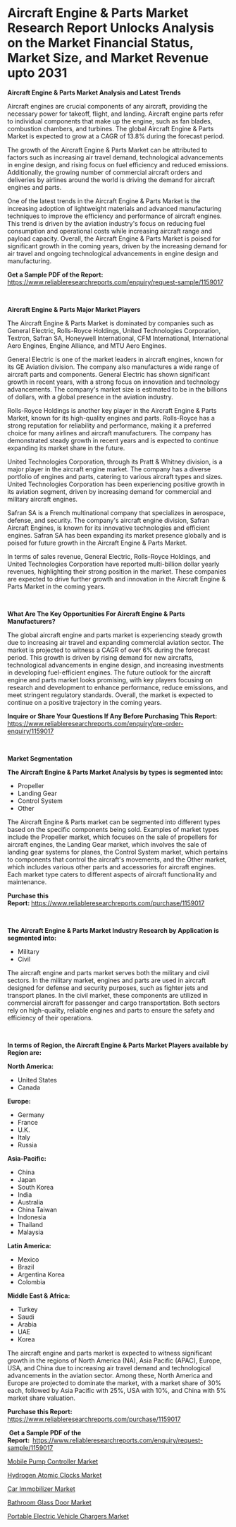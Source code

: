 <p><h1>Aircraft Engine & Parts Market Research Report Unlocks Analysis on the Market Financial Status, Market Size, and Market Revenue upto 2031</h1></p><p><strong>Aircraft Engine & Parts Market Analysis and Latest Trends</strong></p>
<p><p>Aircraft engines are crucial components of any aircraft, providing the necessary power for takeoff, flight, and landing. Aircraft engine parts refer to individual components that make up the engine, such as fan blades, combustion chambers, and turbines. The global Aircraft Engine & Parts Market is expected to grow at a CAGR of 13.8% during the forecast period. </p><p>The growth of the Aircraft Engine & Parts Market can be attributed to factors such as increasing air travel demand, technological advancements in engine design, and rising focus on fuel efficiency and reduced emissions. Additionally, the growing number of commercial aircraft orders and deliveries by airlines around the world is driving the demand for aircraft engines and parts.</p><p>One of the latest trends in the Aircraft Engine & Parts Market is the increasing adoption of lightweight materials and advanced manufacturing techniques to improve the efficiency and performance of aircraft engines. This trend is driven by the aviation industry's focus on reducing fuel consumption and operational costs while increasing aircraft range and payload capacity. Overall, the Aircraft Engine & Parts Market is poised for significant growth in the coming years, driven by the increasing demand for air travel and ongoing technological advancements in engine design and manufacturing.</p></p>
<p><strong>Get a Sample PDF of the Report:&nbsp;</strong> <a href="https://www.reliableresearchreports.com/enquiry/request-sample/1159017">https://www.reliableresearchreports.com/enquiry/request-sample/1159017</a></p>
<p>&nbsp;</p>
<p><strong>Aircraft Engine & Parts Major Market Players</strong></p>
<p><p>The Aircraft Engine & Parts Market is dominated by companies such as General Electric, Rolls-Royce Holdings, United Technologies Corporation, Textron, Safran SA, Honeywell International, CFM International, International Aero Engines, Engine Alliance, and MTU Aero Engines.</p><p>General Electric is one of the market leaders in aircraft engines, known for its GE Aviation division. The company also manufactures a wide range of aircraft parts and components. General Electric has shown significant growth in recent years, with a strong focus on innovation and technology advancements. The company's market size is estimated to be in the billions of dollars, with a global presence in the aviation industry.</p><p>Rolls-Royce Holdings is another key player in the Aircraft Engine & Parts Market, known for its high-quality engines and parts. Rolls-Royce has a strong reputation for reliability and performance, making it a preferred choice for many airlines and aircraft manufacturers. The company has demonstrated steady growth in recent years and is expected to continue expanding its market share in the future.</p><p>United Technologies Corporation, through its Pratt & Whitney division, is a major player in the aircraft engine market. The company has a diverse portfolio of engines and parts, catering to various aircraft types and sizes. United Technologies Corporation has been experiencing positive growth in its aviation segment, driven by increasing demand for commercial and military aircraft engines.</p><p>Safran SA is a French multinational company that specializes in aerospace, defense, and security. The company's aircraft engine division, Safran Aircraft Engines, is known for its innovative technologies and efficient engines. Safran SA has been expanding its market presence globally and is poised for future growth in the Aircraft Engine & Parts Market.</p><p>In terms of sales revenue, General Electric, Rolls-Royce Holdings, and United Technologies Corporation have reported multi-billion dollar yearly revenues, highlighting their strong position in the market. These companies are expected to drive further growth and innovation in the Aircraft Engine & Parts Market in the coming years.</p></p>
<p>&nbsp;</p>
<p><strong>What Are The Key Opportunities For Aircraft Engine & Parts Manufacturers?</strong></p>
<p><p>The global aircraft engine and parts market is experiencing steady growth due to increasing air travel and expanding commercial aviation sector. The market is projected to witness a CAGR of over 6% during the forecast period. This growth is driven by rising demand for new aircrafts, technological advancements in engine design, and increasing investments in developing fuel-efficient engines. The future outlook for the aircraft engine and parts market looks promising, with key players focusing on research and development to enhance performance, reduce emissions, and meet stringent regulatory standards. Overall, the market is expected to continue on a positive trajectory in the coming years.</p></p>
<p><strong>Inquire or Share Your Questions If Any Before Purchasing This Report:</strong> <a href="https://www.reliableresearchreports.com/enquiry/pre-order-enquiry/1159017">https://www.reliableresearchreports.com/enquiry/pre-order-enquiry/1159017</a></p>
<p>&nbsp;</p>
<p><strong>Market Segmentation</strong></p>
<p><strong>The Aircraft Engine & Parts Market Analysis by types is segmented into:</strong></p>
<p><ul><li>Propeller</li><li>Landing Gear</li><li>Control System</li><li>Other</li></ul></p>
<p><p>The Aircraft Engine & Parts market can be segmented into different types based on the specific components being sold. Examples of market types include the Propeller market, which focuses on the sale of propellers for aircraft engines, the Landing Gear market, which involves the sale of landing gear systems for planes, the Control System market, which pertains to components that control the aircraft's movements, and the Other market, which includes various other parts and accessories for aircraft engines. Each market type caters to different aspects of aircraft functionality and maintenance.</p></p>
<p><strong>Purchase this Report:&nbsp;</strong><a href="https://www.reliableresearchreports.com/purchase/1159017">https://www.reliableresearchreports.com/purchase/1159017</a></p>
<p>&nbsp;</p>
<p><strong>The Aircraft Engine & Parts Market Industry Research by Application is segmented into:</strong></p>
<p><ul><li>Military</li><li>Civil</li></ul></p>
<p><p>The aircraft engine and parts market serves both the military and civil sectors. In the military market, engines and parts are used in aircraft designed for defense and security purposes, such as fighter jets and transport planes. In the civil market, these components are utilized in commercial aircraft for passenger and cargo transportation. Both sectors rely on high-quality, reliable engines and parts to ensure the safety and efficiency of their operations.</p></p>
<p>&nbsp;</p>
<p><strong>In terms of Region, the Aircraft Engine & Parts Market Players available by Region are:</strong></p>
<p>
    <p> <strong> North America: </strong>
        <ul>
            <li>United States</li>
            <li>Canada</li>
        </ul>
        </p> 
    <p> <strong> Europe: </strong>
        <ul>
            <li>Germany</li>
            <li>France</li>
            <li>U.K.</li>
            <li>Italy</li>
            <li>Russia</li>
        </ul>
        </p> 
    <p> <strong> Asia-Pacific: </strong>
        <ul>
            <li>China</li>
            <li>Japan</li>
            <li>South Korea</li>
            <li>India</li>
            <li>Australia</li>
            <li>China Taiwan</li>
            <li>Indonesia</li>
            <li>Thailand</li>
            <li>Malaysia</li>
        </ul>
        </p> 
    <p> <strong> Latin America: </strong>
        <ul>
            <li>Mexico</li>
            <li>Brazil</li>
            <li>Argentina Korea</li>
            <li>Colombia</li>
        </ul>
        </p> 
    <p> <strong> Middle East & Africa: </strong>
        <ul>
            <li>Turkey</li>
            <li>Saudi</li>
            <li>Arabia</li>
            <li>UAE</li>
            <li>Korea</li>
        </ul>
    </p>
    </p>
<p><p>The aircraft engine and parts market is expected to witness significant growth in the regions of North America (NA), Asia Pacific (APAC), Europe, USA, and China due to increasing air travel demand and technological advancements in the aviation sector. Among these, North America and Europe are projected to dominate the market, with a market share of 30% each, followed by Asia Pacific with 25%, USA with 10%, and China with 5% market share valuation.</p></p>
<p><strong>Purchase this Report: </strong><a href="https://www.reliableresearchreports.com/purchase/1159017">https://www.reliableresearchreports.com/purchase/1159017</a></p>
<p>&nbsp;<strong>Get a Sample PDF of the Report:&nbsp;&nbsp;</strong><a href="https://www.reliableresearchreports.com/enquiry/request-sample/1159017">https://www.reliableresearchreports.com/enquiry/request-sample/1159017</a></p>
<p><strong></strong></p>
<p><p><a href="https://medium.com/@itzelheller2005/mobile-pump-controller-market-size-reveals-the-best-marketing-channels-in-global-industry-651033515ad1">Mobile Pump Controller Market</a></p><p><a href="https://github.com/maliyahmorrow6654/Market-Research-Report-List-3/blob/main/hydrogen-atomic-clocks-market.md">Hydrogen Atomic Clocks Market</a></p><p><a href="https://issuu.com/reportprime-2/docs/car-immobilizer-market-size-2030.pptx">Car Immobilizer Market</a></p><p><a href="https://medium.com/@itzelheller2005/bathroom-glass-door-market-insights-into-market-cagr-market-trends-and-growth-strategies-2d919f8633d7">Bathroom Glass Door Market</a></p><p><a href="https://issuu.com/reportprime-2/docs/portable-electric-vehicle-chargers-market-size-203">Portable Electric Vehicle Chargers Market</a></p></p>